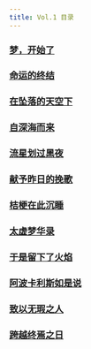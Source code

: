 ```yaml
---
title: Vol.1 目录
---
```



### [梦，开始了](梦，开始了/)

### [命运的终结](命运的终结/)

### [在坠落的天空下](在坠落的天空下/)

### [自深海而来](自深海而来/)

### [流星划过黑夜](流星划过黑夜/)

### [献予昨日的挽歌](献予昨日的挽歌/)

### [桔梗在此沉睡](桔梗在此沉睡/)

### [太虚梦华录](太虚梦华录/)

### [于是留下了火焰](于是留下了火焰/)

### [阿波卡利斯如是说](阿波卡利斯如是说/)

### [致以无瑕之人](致以无瑕之人/)

### [跨越终焉之日](跨越终焉之日/)
